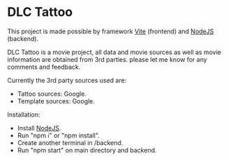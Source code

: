 # DLC Tattoo

This project is made possible by framework [Vite](https://vite.dev/) (frontend) and [NodeJS](https://nodejs.org/) (backend).

DLC Tattoo is a movie project, all data and movie sources as well as movie information are obtained from 3rd parties. please let me know for any comments and feedback.

Currently the 3rd party sources used are:
- Tattoo sources: Google.
- Template sources: Google.

Installation:
- Install [NodeJS](https://nodejs.org/en/download/package-manager).
- Run "npm i" or "npm install".
- Create another terminal in /backend.
- Run "npm start" on main directory and backend.
